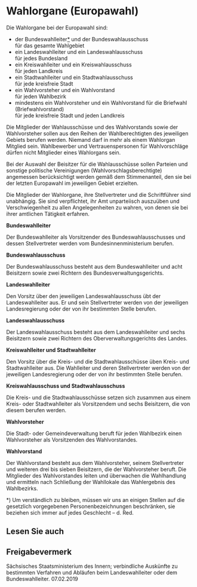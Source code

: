 # Wahlorgane (Europawahl)

Die Wahlorgane bei der Europawahl sind:

* der Bundeswahlleiter[\*](#FuNo) und der Bundeswahlausschuss   
  für das gesamte Wahlgebiet
* ein Landeswahlleiter und ein Landeswahlausschuss   
  für jedes Bundesland
* ein Kreiswahlleiter und ein Kreiswahlausschuss   
  für jeden Landkreis
* ein Stadtwahlleiter und ein Stadtwahlausschuss   
  für jede kreisfreie Stadt
* ein Wahlvorsteher und ein Wahlvorstand   
  für jeden Wahlbezirk
* mindestens ein Wahlvorsteher und ein Wahlvorstand für die Briefwahl (Briefwahlvorstand)   
  für jede kreisfreie Stadt und jeden Landkreis

Die Mitglieder der Wahlausschüsse und des Wahlvorstands sowie der Wahlvorsteher sollen aus den Reihen der Wahlberechtigten des jeweiligen Gebiets berufen werden. Niemand darf in mehr als einem Wahlorgan Mitglied sein. Wahlbewerber und Vertrauenspersonen für Wahlvorschläge dürfen nicht Mitglieder eines Wahlorgans sein.

Bei der Auswahl der Beisitzer für die Wahlausschüsse sollen Parteien und sonstige politische Vereinigungen (Wahlvorschlagsberechtigte) angemessen berücksichtigt werden gemäß dem Stimmenanteil, den sie bei der letzten Europawahl im jeweiligen Gebiet erzielten.

Die Mitglieder der Wahlorgane, ihre Stellvertreter und die Schriftführer sind unabhängig. Sie sind verpflichtet, ihr Amt unparteiisch auszuüben und Verschwiegenheit zu allen Angelegenheiten zu wahren, von denen sie bei ihrer amtlichen Tätigkeit erfahren.

**Bundeswahlleiter**

Der Bundeswahlleiter als Vorsitzender des Bundeswahlausschusses und dessen Stellvertreter werden vom Bundesinnenministerium berufen.

**Bundeswahlausschuss**

Der Bundeswahlausschuss besteht aus dem Bundeswahlleiter und acht Beisitzern sowie zwei Richtern des Bundesverwaltungsgerichts.

**Landeswahlleiter**

Den Vorsitz über den jeweiligen Landeswahlausschuss übt der Landeswahlleiter aus. Er und sein Stellvertreter werden von der jeweiligen Landesregierung oder der von ihr bestimmten Stelle berufen.

**Landeswahlausschuss**

Der Landeswahlausschuss besteht aus dem Landeswahlleiter und sechs Beisitzern sowie zwei Richtern des Oberverwaltungsgerichts des Landes.

**Kreiswahlleiter und Stadtwahlleiter**

Den Vorsitz über die Kreis- und die Stadtwahlausschüsse üben Kreis- und Stadtwahlleiter aus. Die Wahlleiter und deren Stellvertreter werden von der jeweiligen Landesregierung oder der von ihr bestimmten Stelle berufen.

**Kreiswahlausschuss und Stadtwahlausschuss**

Die Kreis- und die Stadtwahlausschüsse setzen sich zusammen aus einem Kreis- oder Stadtwahlleiter als Vorsitzendem und sechs Beisitzern, die von diesem berufen werden.

**Wahlvorsteher**

Die Stadt- oder Gemeindeverwaltung beruft für jeden Wahlbezirk einen Wahlvorsteher als Vorsitzenden des Wahlvorstandes.

**Wahlvorstand**

Der Wahlvorstand besteht aus dem Wahlvorsteher, seinem Stellvertreter und weiteren drei bis sieben Beisitzern, die der Wahlvorsteher beruft. Die Mitglieder des Wahlvorstandes leiten und überwachen die Wahlhandlung und ermitteln nach Schließung der Wahllokale das Wahlergebnis des Wahlbezirks.

\*) Um verständlich zu bleiben, müssen wir uns an einigen Stellen auf die gesetzlich vorgegebenen Personenbezeichnungen beschränken, sie beziehen sich immer auf jedes Geschlecht – d. Red.

## Lesen Sie auch

## Freigabevermerk

Sächsisches Staatsministerium des Innern; verbindliche Auskünfte zu bestimmten Verfahren und Abläufen beim Landeswahlleiter oder dem Bundeswahlleiter. 07.02.2019
